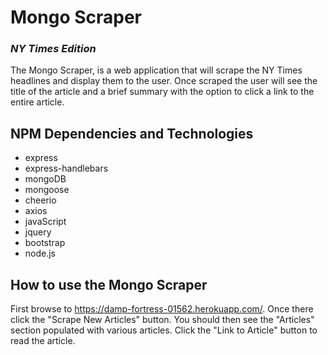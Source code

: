 # Mongo Scraper
### *NY Times Edition*
The Mongo Scraper, is a web application that will scrape the NY Times headlines and display them to the user. Once scraped the user will see the title of the article and a brief summary with the option to click a link to the entire article.

## NPM Dependencies and Technologies
* express
* express-handlebars
* mongoDB
* mongoose
* cheerio
* axios
* javaScript
* jquery
* bootstrap
* node.js

## How to use the Mongo Scraper
First browse to https://damp-fortress-01562.herokuapp.com/. Once there click the "Scrape New Articles" button. You should then see the "Articles" section populated with various articles. Click the "Link to Article" button to read the article. 
